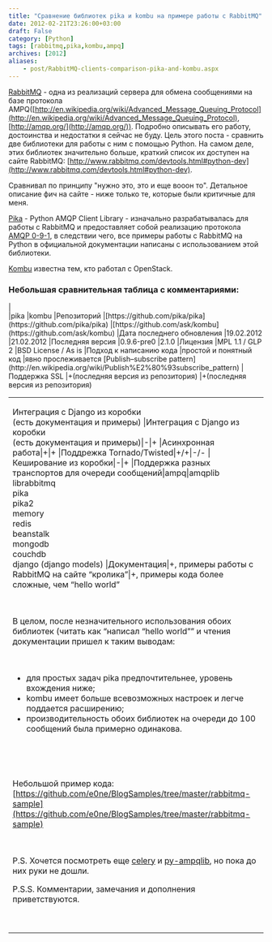 ```yaml
---
title: "Сравнение библиотек pika и kombu на примере работы с RabbitMQ"
date: 2012-02-21T23:26:00+03:00
draft: False
category: [Python]
tags: [rabbitmq,pika,kombu,ampq]
archives: [2012]
aliases:
    - post/RabbitMQ-clients-comparison-pika-and-kombu.aspx
---
```



[RabbitMQ](http://www.rabbitmq.com/) - одна из реализаций сервера для обмена сообщениями на базе протокола AMPQ([http://en.wikipedia.org/wiki/Advanced_Message_Queuing_Protocol](http://en.wikipedia.org/wiki/Advanced_Message_Queuing_Protocol), [http://amqp.org/](http://amqp.org/)). Подробно описывать его работу, достоинства и недостатки я сейчас не буду. Цель этого поста - сравнить две библиотеки для работы с ним с помощью Python. На самом деле, этих библиотек значительно больше, краткий список их доступен на сайте RabbitMQ: [http://www.rabbitmq.com/devtools.html#python-dev](http://www.rabbitmq.com/devtools.html#python-dev).

Сравнивал по принципу "нужно это, это и еще вооон то". Детальное описание фич на сайте - ниже только те, которые были критичные для меня.

[Pika](http://pypi.python.org/pypi/pika) - Python AMQP Client Library - изначально разрабатывалась для работы с RabbitMQ и предоставляет собой реализацию протокола [AMQP 0-9-1](http://www.rabbitmq.com/amqp-0-9-1-reference.html), в следствии чего, все примеры работы с RabbitMQ на Python в официальной документации написаны с использованием этой библиотеки.

[Kombu](http://packages.python.org/kombu/) известна тем, кто работал с OpenStack.

### Небольшая сравнительная таблица с комментариями:


<table border="0">
<tbody>
<tr>
|<br />
|pika
|kombu
</tr>
</tbody>
<tbody>
<tr>
|Репозиторий
|[https://github.com/pika/pika](https://github.com/pika/pika)
|[https://github.com/ask/kombu](https://github.com/ask/kombu)
</tr>
<tr>
|Дата последнего обновления
|19.02.2012
|21.02.2012
</tr>
<tr>
|Последняя версия
|0.9.6-pre0
|2.1.0
</tr>
<tr>
|Лицензия
|MPL 1.1 / GLP 2
|BSD License / As is
</tr>
<tr>
|Подход к написанию кода
|простой и понятный код
|явно прослеживается [Publish–subscribe pattern](http://en.wikipedia.org/wiki/Publish%E2%80%93subscribe_pattern)
</tr>
<tr>
|Поддержка SSL
|+(последняя версия из репозитория)
|+(последняя версия из репозитория)
</tr>
<tr>
<td>
<p>Интеграция с Django из коробки<br />(есть документация и примеры)
|Интеграция с Django из коробки<br />(есть документация и примеры)|-|+
|Асинхронная работа|+|+
|Поддрежка Tornado/Twisted|+/+|-/-
|Кеширование из коробки|-|+
|Поддержка разных транспортов для очереди сообщений|ampq|amqplib<br />librabbitmq<br />pika<br />pika2<br />memory<br />redis<br />beanstalk<br />mongodb<br />couchdb<br />django (django models)
|Документация|+, примеры работы с RabbitMQ на сайте “кролика”|+, примеры кода более сложные, чем “hello world”

 

В целом, после незначительного использования обоих библиотек (читать как “написал “hello world”” и чтения документации пришел к таким выводам:

 

- для простых задач pika предпочтительнее, уровень вхождения ниже;
- kombu имеет больше всевозможных настроек и легче поддается расширению;
- производительность обоих библиотек на очереди до 100 сообщений была примерно одинакова.

 

 

Небольшой пример кода: [https://github.com/e0ne/BlogSamples/tree/master/rabbitmq-sample](https://github.com/e0ne/BlogSamples/tree/master/rabbitmq-sample)

 

P.S. Хочется посмотреть еще [celery](http://ask.github.com/celery/) и [py-ampqlib](http://barryp.org/software/py-amqplib/), но пока до них руки не дошли.

P.S.S. Комментарии, замечания и дополнения приветствуются.

 

